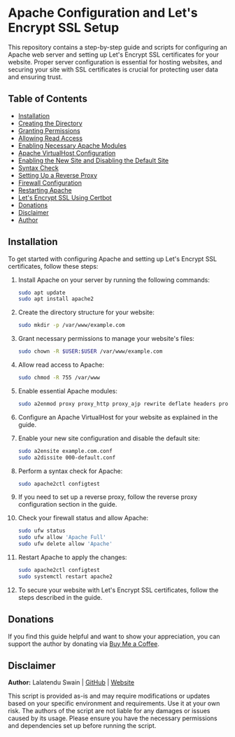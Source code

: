 # Apache Configuration and Let's Encrypt SSL Setup

This repository contains a step-by-step guide and scripts for configuring an Apache web server and setting up Let's Encrypt SSL certificates for your website. Proper server configuration is essential for hosting websites, and securing your site with SSL certificates is crucial for protecting user data and ensuring trust.

## Table of Contents

- [Installation](#installation)
- [Creating the Directory](#creating-the-directory)
- [Granting Permissions](#granting-permissions-to-user)
- [Allowing Read Access](#allow-read-access)
- [Enabling Necessary Apache Modules](#enabling-necessary-apache-modules)
- [Apache VirtualHost Configuration](#apache-virtualhost-configuration)
- [Enabling the New Site and Disabling the Default Site](#enable-the-new-site-and-disable-the-default-site)
- [Syntax Check](#syntax-check)
- [Setting Up a Reverse Proxy](#reverse-proxy-config)
- [Firewall Configuration](#check-firewall-status-and-allow-apache)
- [Restarting Apache](#restart-apache)
- [Let's Encrypt SSL Using Certbot](#lets-encrypt-ssl-using-certbot)
- [Donations](#donations)
- [Disclaimer](#disclaimer)
- [Author](#author)

## Installation

To get started with configuring Apache and setting up Let's Encrypt SSL certificates, follow these steps:

1. Install Apache on your server by running the following commands:

   ```sh
   sudo apt update
   sudo apt install apache2
   ```

2. Create the directory structure for your website:

   ```sh
   sudo mkdir -p /var/www/example.com
   ```

3. Grant necessary permissions to manage your website's files:

   ```sh
   sudo chown -R $USER:$USER /var/www/example.com
   ```

4. Allow read access to Apache:

   ```sh
   sudo chmod -R 755 /var/www
   ```

5. Enable essential Apache modules:

   ```sh
   sudo a2enmod proxy proxy_http proxy_ajp rewrite deflate headers proxy_balancer proxy_connect proxy_html ssl remoteip
   ```

6. Configure an Apache VirtualHost for your website as explained in the guide.

7. Enable your new site configuration and disable the default site:

   ```sh
   sudo a2ensite example.com.conf
   sudo a2dissite 000-default.conf
   ```

8. Perform a syntax check for Apache:

   ```sh
   sudo apache2ctl configtest
   ```

9. If you need to set up a reverse proxy, follow the reverse proxy configuration section in the guide.

10. Check your firewall status and allow Apache:

    ```sh
    sudo ufw status
    sudo ufw allow 'Apache Full'
    sudo ufw delete allow 'Apache'
    ```

11. Restart Apache to apply the changes:

    ```sh
    sudo apache2ctl configtest
    sudo systemctl restart apache2
    ```

12. To secure your website with Let's Encrypt SSL certificates, follow the steps described in the guide.

## Donations

If you find this guide helpful and want to show your appreciation, you can support the author by donating via [Buy Me a Coffee](https://www.buymeacoffee.com/lalatendu.swain).

## Disclaimer

**Author:** Lalatendu Swain | [GitHub](https://github.com/Lalatenduswain) | [Website](https://blog.lalatendu.info/)

This script is provided as-is and may require modifications or updates based on your specific environment and requirements. Use it at your own risk. The authors of the script are not liable for any damages or issues caused by its usage. Please ensure you have the necessary permissions and dependencies set up before running the script.

